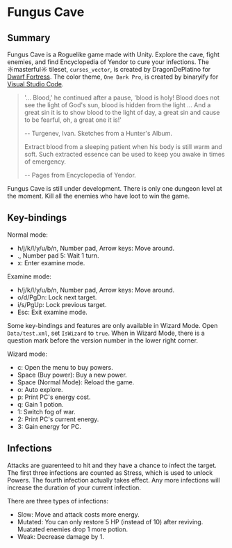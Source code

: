 # Fungus Cave

## Summary

Fungus Cave is a Roguelike game made with Unity. Explore the cave, fight enemies, and find Encyclopedia of Yendor to cure your infections. The ☼masterful☼ tileset, `curses_vector`, is created by DragonDePlatino for [Dwarf Fortress](http://www.bay12forums.com/smf/index.php?topic=161328.0). The color theme, `One Dark Pro`, is created by binaryify for [Visual Studio Code](https://marketplace.visualstudio.com/items?itemName=zhuangtongfa.Material-theme).

> '... Blood,' he continued after a pause, 'blood is holy! Blood does not see the light of God's sun, blood is hidden from the light ... And a great sin it is to show blood to the light of day, a great sin and cause to be fearful, oh, a great one it is!'
>
> -- Turgenev, Ivan. Sketches from a Hunter's Album.
>
> Extract blood from a sleeping patient when his body is still warm and soft. Such extracted essence can be used to keep you awake in times of emergency.
>
> -- Pages from Encyclopedia of Yendor.

Fungus Cave is still under development. There is only one dungeon level at the moment. Kill all the enemies who have loot to win the game.

## Key-bindings

Normal mode:

* h/j/k/l/y/u/b/n, Number pad, Arrow keys: Move around.
* ., Number pad 5: Wait 1 turn.
* x: Enter examine mode.

Examine mode:

* h/j/k/l/y/u/b/n, Number pad, Arrow keys: Move around.
* o/d/PgDn: Lock next target.
* i/s/PgUp: Lock previous target.
* Esc: Exit examine mode.

Some key-bindings and features are only available in Wizard Mode. Open `Data/test.xml`, set `IsWizard` to `true`. When in Wizard Mode, there is a question mark before the version number in the lower right corner.

Wizard mode:

* c: Open the menu to buy powers.
* Space (Buy power): Buy a new power.
* Space (Normal Mode): Reload the game.
* o: Auto explore.
* p: Print PC's energy cost.
* q: Gain 1 potion.
* 1: Switch fog of war.
* 2: Print PC's current energy.
* 3: Gain energy for PC.

## Infections

Attacks are guarenteed to hit and they have a chance to infect the target. The first three infections are counted as Stress, which is used to unlock Powers. The fourth infection actually takes effect. Any more infections will increase the duration of your current infection.

There are three types of infections:

* Slow: Move and attack costs more energy.
* Mutated: You can only restore 5 HP (instead of 10) after reviving. Muatated enemies drop 1 more potion.
* Weak: Decrease damage by 1.

